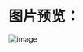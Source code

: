 # 图片预览：

![image](https://picabstract-preview-ftn.weiyun.com/ftn_pic_abs_v3/609adeaee2c8823502d096fa41f2a901588e98f54112dd09e473ebf45d8661f676c890d27f5a7fe5b7f92ccdd3ef606a?pictype=scale&from=30013&version=3.3.3.3&uin=2287532812&fname=Snipaste_2022-08-01_15-30-06.png&size=750)
